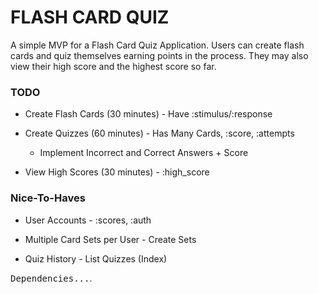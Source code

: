 # FLASH CARD QUIZ

A simple MVP for a Flash Card Quiz Application. Users can create flash cards and quiz themselves earning points in the process. They may also view their high score and the highest score so far.

### TODO

* Create Flash Cards (30 minutes) - Have :stimulus/:response

* Create Quizzes (60 minutes) - Has Many Cards, :score, :attempts

	* Implement Incorrect and Correct Answers + Score

* View High Scores (30 minutes) - :high_score

### Nice-To-Haves

* User Accounts - :scores, :auth

* Multiple Card Sets per User - Create Sets

* Quiz History - List Quizzes (Index)

<tt>Dependencies...</tt>.
